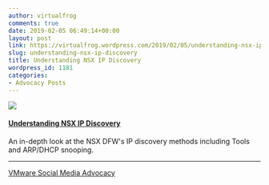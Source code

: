 ```yaml
---
author: virtualfrog
comments: true
date: 2019-02-05 06:49:14+00:00
layout: post
link: https://virtualfrog.wordpress.com/2019/02/05/understanding-nsx-ip-discovery/
slug: understanding-nsx-ip-discovery
title: Understanding NSX IP Discovery
wordpress_id: 1181
categories:
- Advocacy Posts
---
```


[![](https://d3utlhu53nfcwz.cloudfront.net/171901/cdnImage/article/36a8ae01-5092-4cfa-b7e3-6f461702d600/?size=Box320)](http://bit.ly/2BeKnOL)

#### [Understanding NSX IP Discovery](http://bit.ly/2BeKnOL)

An in-depth look at the NSX DFW's IP discovery methods including Tools and ARP/DHCP snooping.

* * *

[VMware Social Media Advocacy](http://advocacy.vmware.com)
